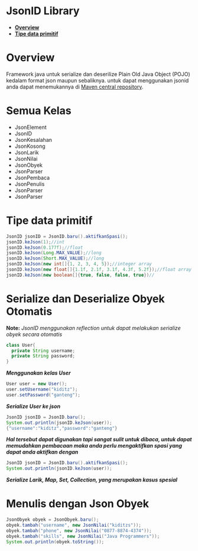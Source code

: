 # JsonID Library

* [<b>Overview</b>](#overview) 
* [<b>Tipe data primitif</b>](#tipe-data-primitif) 

# Overview
Framework java untuk serialize dan deserilize Plain Old Java Object (POJO) kedalam format json maupun sebaliknya.
untuk dapat menggunakan jsonid anda dapat menemukannya di [Maven central repository](https://mvnrepository.com/artifact/com.github.kiditz/jsonid/1.0.0).

# Semua Kelas
* JsonElement
* JsonID
* JsonKesalahan
* JsonKosong
* JsonLarik
* JsonNilai
* JsonObyek
* JsonParser
* JsonPembaca
* JsonPenulis
* JsonParser
* JsonParser


# Tipe data primitif
```java
JsonID jsonID = JsonID.baru().aktifkanSpasi();
jsonID.keJson(1);//int
jsonID.keJson(0.177f);//float
jsonID.keJson(Long.MAX_VALUE);//long
jsonID.keJson(Short.MAX_VALUE);//long
jsonID.keJson(new int[]{1, 2, 3, 4, 5});//integer array
jsonID.keJson(new float[]{1.1f, 2.1f, 3.1f, 4.3f, 5.2f});//float array
jsonID.keJson(new boolean[]{true, false, false, true})//
```
# Serialize dan Deserialize Obyek Otomatis
__Note:__ *JsonID menggunakan reflection untuk dapat melakukan serialize obyek secara otomatis*
```java
class User{
  private String username;
  private String password;
}
```
__*Menggunakan kelas User*__
```java
User user = new User();
user.setUsername("kiditz");
user.setPassword("ganteng");
```
__*Serialize User ke json*__
```java
JsonID jsonID = JsonID.baru();
System.out.println(jsonID.keJson(user));
{"username":"kiditz","password":"ganteng"}
```
__*Hal tersebut dapat digunakan tapi sangat sulit untuk dibaca, untuk dapat memudahkan pembacaan maka anda perlu mengaktifkan spasi yang dapat anda aktifkan dengan*__
```java
JsonID jsonID = JsonID.baru().aktifkanSpasi();
System.out.println(jsonID.keJson(user));

```
__*Serialize Larik, Map, Set, Collection, yang merupakan kasus spesial*__


# Menulis dengan Json Obyek
```java
JsonObyek obyek = JsonObyek.baru();
obyek.tambah("username", new JsonNilai("kiditzs"));
obyek.tambah("phone", new JsonNilai("0877-8874-4374"));
obyek.tambah("skills", new JsonNilai("Java Programmers"));
System.out.println(obyek.toString());
```

